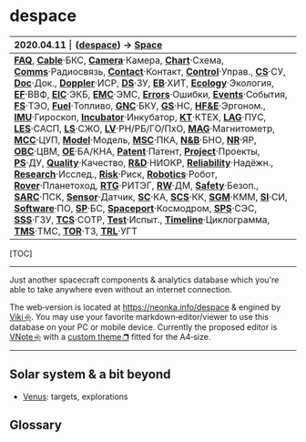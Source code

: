 # despace
|2020.04.11 ┊ **([despace](index.md))** → **[Space](index.md)**|
|:--|
|**[FAQ](faq.md)**, **[Cable](cable.md)**·БКС, **[Camera](camera.md)**·Камера, **[Chart](chart.md)**·Схема, **[Comms](comms.md)**·Радиосвязь, **[Contact](contact.md)**·Контакт, **[Control](control.md)**·Управ., **[СS](cs.md)**·СУ, **[Doc](doc.md)**·Док., **[Doppler](doppler.md)**·ИСР, **[DS](ds.md)**·ЗУ, **[EB](eb.md)**·ХИТ, **[Ecology](ecology.md)**·Экология, **[EF](ef.md)**·ВВФ, **[ElC](elc.md)**·ЭКБ, **[EMC](emc.md)**·ЭМС, **[Errors](error.md)**·Ошибки, **[Events](event.md)**·События, **[FS](fs.md)**·ТЭО, **[Fuel](fuel.md)**·Топливо, **[GNC](gnc.md)**·БКУ, **[GS](scs.md)**·НС, **[HF&E](hfe.md)**·Эргоном., **[IMU](imu.md)**·Гироскоп, **[Incubator](incubator.md)**·Инкубатор, **[KT](kt.md)**·КТЕХ, **[LAG](lag.md)**·ПУC, **[LES](les.md)**·САСП, **[LS](ls.md)**·СЖО, **[LV](lv.md)**·РН/РБ/ГО/ПхО, **[MAG](mag.md)**·Магнитометр, **[MCC](mcc.md)**·ЦУП, **[Model](model.md)**·Модель, **[MSC](sc.md)**·ПКА, **[N&B](nnb.md)**·БНО, **[NR](nr.md)**·ЯР, **[OBC](obc.md)**·ЦВМ, **[OE](oe.md)**·БА/КНА, **[Patent](патент.md)**·Патент, **[Project](project.md)**·Проекты, **[PS](ps.md)**·ДУ, **[Quality](quality.md)**·Качество, **[R&D](rnd.md)**·НИОКР, **[Reliability](reliability.md)**·Надёжн., **[Research](research.md)**·Исслед., **[Risk](risk.md)**·Риск, **[Robotics](robotics.md)**·Робот, **[Rover](rover.md)**·Планетоход, **[RTG](rtg.md)**·РИТЭГ, **[RW](rw.md)**·ДМ, **[Safety](safety.md)**·Безоп., **[SARC](sarc.md)**·ПСК, **[Sensor](sensor.md)**·Датчик, **[SC](sc.md)**·КА, **[SCS](scs.md)**·КК, **[SGM](sgm.md)**·КММ, **[SI](si.md)**·СИ, **[Software](soft.md)**·ПО, **[SP](sp.md)**·БС, **[Spaceport](spaceport.md)**·Космодром, **[SPS](sps.md)**·СЭС, **[SSS](sss.md)**·ГЗУ, **[TCS](tcs.md)**·СОТР, **[Test](test.md)**·Испыт., **[Timeline](timeline.md)**·Циклограмма, **[TMS](tms.md)**·ТМС, **[TOR](tor.md)**·ТЗ, **[TRL](trl.md)**·УГТ|

[TOC]

---

Just another spacecraft components & analytics database which you're able to take anywhere even without an internet connection.

The web‑version is located at <https://neonka.info/despace> & engined by [Viki ⎆](https://github.com/tamlok/viki). You may use your favorite markdown‑editor/viewer to use this database on your PC or mobile device. Currently the proposed editor is [VNote ⎆](https://github.com/tamlok/vnote) with a [custom theme ❐](f/v_nk.zip) fitted for the A4‑size.

---

## Solar system & a bit beyond

   - [Venus](venus.md): targets, explorations


## Glossary
